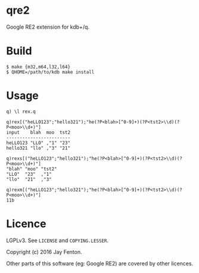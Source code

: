 qre2
====

Google RE2 extension for kdb+/q.

# Build

    $ make {m32,m64,l32,l64}
    $ QHOME=/path/to/kdb make install

# Usage

    q) \l rex.q

    q)rex[("heLLO123";"hello321");"he(?P<blah>[^0-9]+)(?P<tst2>\\d)(?P<moo>\\d+)"]
    input    blah  moo  tst2
    ------------------------
    heLLO123 "LLO" ,"1" "23"
    hello321 "llo" ,"3" "21"

    q)rexs[("heLLO123";"hello321");"he(?P<blah>[^0-9]+)(?P<tst2>\\d)(?P<moo>\\d+)"]
    "blah" "moo" "tst2"
    "LLO"  "23"  ,"1"
    "llo"  "21"  ,"3"

    q)rexm[("heLLO123";"hello321");"he(?P<blah>[^0-9]+)(?P<tst2>\\d)(?P<moo>\\d+)"]
    11b

# Licence

LGPLv3. See `LICENSE` and `COPYING.LESSER`.

Copyright (c) 2016 Jay Fenton.

Other parts of this software (eg: Google RE2) are covered by other licences.
